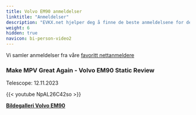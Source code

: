```yaml
---
title: Volvo EM90 anmeldelser
linktitle: "Anmeldelser"
description: "EVKX.net hjelper deg å finne de beste anmeldelsene for denne modellen."
weight: 6
hidden: true
navicon: bi-person-video2
---
```

Vi samler anmeldelser fra våre [favoritt nettanmeldere](../../../../../guides/evreviewers/)

<div class="container text-center shadow p-2 pe-4 mb-5 bg-body-tertiary rounded border">
<h3>Make MPV Great Again - Volvo EM90 Static Review</h3>
<p>Telescope: 12.11.2023</p>

{{< youtube NpAL26C42so >}}

</div>
<div class="mt-3 mb-3">
<a href="../gallery/" class="text-decoration-none text-black">
<strong><i class="bi-arrow-left"></i>Bildegalleri  </strong>
</a>
<a href="../" class="text-decoration-none text-black float-end">
<strong>Volvo EM90 <i class="bi-arrow-right"></i></strong>
</a>
</div>
